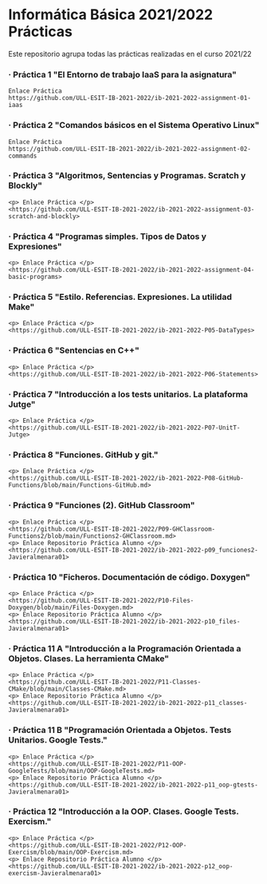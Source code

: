 # Informática Básica 2021/2022 Prácticas
<p> Este repositorio agrupa todas las prácticas realizadas en el curso 2021/22 </p>

  ### · Práctica 1 "El Entorno de trabajo IaaS para la asignatura"
    Enlace Práctica
    https://github.com/ULL-ESIT-IB-2021-2022/ib-2021-2022-assignment-01-iaas
  ### · Práctica 2 "Comandos básicos en el Sistema Operativo Linux"
    Enlace Práctica
    https://github.com/ULL-ESIT-IB-2021-2022/ib-2021-2022-assignment-02-commands
  ### · Práctica 3 "Algoritmos, Sentencias y Programas. Scratch y Blockly"
    <p> Enlace Práctica </p>
    <https://github.com/ULL-ESIT-IB-2021-2022/ib-2021-2022-assignment-03-scratch-and-blockly>
  ### · Práctica 4 "Programas simples. Tipos de Datos y Expresiones"
    <p> Enlace Práctica </p>
    <https://github.com/ULL-ESIT-IB-2021-2022/ib-2021-2022-assignment-04-basic-programs>
  ### · Práctica 5 "Estilo. Referencias. Expresiones. La utilidad Make"
    <p> Enlace Práctica </p>
    <https://github.com/ULL-ESIT-IB-2021-2022/ib-2021-2022-P05-DataTypes>
  ### · Práctica 6 "Sentencias en C++"
    <p> Enlace Práctica </p>
    <https://github.com/ULL-ESIT-IB-2021-2022/ib-2021-2022-P06-Statements>
  ### · Práctica 7 "Introducción a los tests unitarios. La plataforma Jutge"
    <p> Enlace Práctica </p>
    <https://github.com/ULL-ESIT-IB-2021-2022/ib-2021-2022-P07-UnitT-Jutge>
  ### · Práctica 8 "Funciones. GitHub y git."
    <p> Enlace Práctica </p>
    <https://github.com/ULL-ESIT-IB-2021-2022/ib-2021-2022-P08-GitHub-Functions/blob/main/Functions-GitHub.md>
  ### · Práctica 9 "Funciones (2). GitHub Classroom"
    <p> Enlace Práctica </p>
    <https://github.com/ULL-ESIT-IB-2021-2022/P09-GHClassroom-Functions2/blob/main/Functions2-GHClassroom.md>
    <p> Enlace Repositorio Práctica Alumno </p>
    <https://github.com/ULL-ESIT-IB-2021-2022/ib-2021-2022-p09_funciones2-Javieralmenara01>
  ### · Práctica 10 "Ficheros. Documentación de código. Doxygen"
    <p> Enlace Práctica </p>
    <https://github.com/ULL-ESIT-IB-2021-2022/P10-Files-Doxygen/blob/main/Files-Doxygen.md>
    <p> Enlace Repositorio Práctica Alumno </p>
    <https://github.com/ULL-ESIT-IB-2021-2022/ib-2021-2022-p10_files-Javieralmenara01>
  ### · Práctica 11 A "Introducción a la Programación Orientada a Objetos. Clases. La herramienta CMake"
    <p> Enlace Práctica </p>
    <https://github.com/ULL-ESIT-IB-2021-2022/P11-Classes-CMake/blob/main/Classes-CMake.md>
    <p> Enlace Repositorio Práctica Alumno </p>
    <https://github.com/ULL-ESIT-IB-2021-2022/ib-2021-2022-p11_classes-Javieralmenara01>
  ### · Práctica 11 B "Programación Orientada a Objetos. Tests Unitarios. Google Tests."
    <p> Enlace Práctica </p>
    <https://github.com/ULL-ESIT-IB-2021-2022/P11-OOP-GoogleTests/blob/main/OOP-GoogleTests.md>
    <p> Enlace Repositorio Práctica Alumno </p>
    <https://github.com/ULL-ESIT-IB-2021-2022/ib-2021-2022-p11_oop-gtests-Javieralmenara01>
  ### · Práctica 12 "Introducción a la OOP. Clases. Google Tests. Exercism."
    <p> Enlace Práctica </p>
    <https://github.com/ULL-ESIT-IB-2021-2022/P12-OOP-Exercism/blob/main/OOP-Exercism.md>
    <p> Enlace Repositorio Práctica Alumno </p>
    <https://github.com/ULL-ESIT-IB-2021-2022/ib-2021-2022-p12_oop-exercism-Javieralmenara01>

